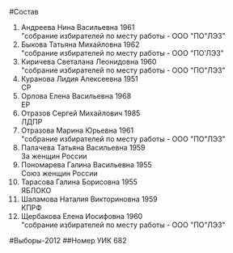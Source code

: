 #Состав
1. Андреева Нина Васильевна 1961   
    "собрание избирателей по месту работы - ООО "ПО"ЛЭЗ"
2. Быкова Татьяна Михайловна 1962   
    "собрание избирателей по месту работы - ООО "ПО’ЛЭЗ"
3. Киричева Светалана Леонидовна 1960   
    "собрание избирателей по месту работы - ООО "ПО"ЛЭЗ"
4. Куранова Лидия Алексеевна 1951   
    СР
5. Орлова Елена Васильевна 1968   
    ЕР
6. Отразов Сергей Михайлович 1985   
    ЛДПР
7. Отразова Марина Юрьевна 1961   
    "собрание избирателей по месту работы - ООО "ПО"ЛЭЗ"
8. Палачева Татьяна Васильевна 1959   
    За женщин России
9. Пономарева Галина Васильевна 1955   
    Союз женщин России
10. Тарасова Галина Борисовна 1955   
    ЯБЛОКО
11. Шаламова Наталия Викториновна 1959   
    КПРФ
12. Щербакова Елена Иосифовна 1960   
    "собрание избирателей по месту работы - ООО "ПО"ЛЭЗ"

#Выборы-2012
##Номер УИК
682